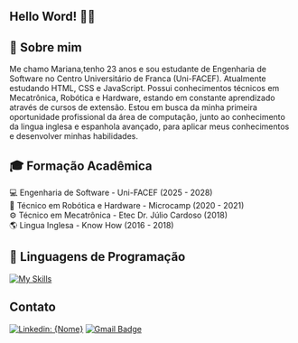 ## Hello Word! 👋🏻 

## 📌 Sobre mim

Me chamo Mariana,tenho 23 anos e sou estudante de Engenharia de Software no Centro Universitário de Franca (Uni-FACEF). Atualmente estudando HTML, CSS e JavaScript. Possui conhecimentos técnicos em Mecatrônica, Robótica e Hardware, estando em constante aprendizado através de cursos de extensão. Estou em busca da minha primeira oportunidade profissional da área de computação, junto ao conhecimento da lingua inglesa e espanhola avançado, para aplicar meus conhecimentos e desenvolver minhas habilidades. 

## 🎓 Formação Acadêmica 

💻 Engenharia de Software - Uni-FACEF (2025 - 2028) <br> 
🤖 Técnico em Robótica e Hardware - Microcamp (2020 - 2021) <br>
⚙️ Técnico em Mecatrônica - Etec Dr. Júlio Cardoso (2018) <br>
🌎 Lingua Inglesa - Know How (2016 - 2018)

## 🚀 Linguagens de Programação 

[![My Skills](https://skillicons.dev/icons?i=js,html,css,sass)](https://skillicons.dev)

## Contato

[![Linkedin: {Nome}](https://img.shields.io/badge/-marixccs-blue?style=flat-square&logo=Linkedin&logoColor=white&link=https://www.linkedin.com/in/marixccs/)](https://www.linkedin.com/in/marixccs/)
[![Gmail Badge](https://img.shields.io/badge/-marianaccsoares@outlook.com-006bed?style=flat-square&logo=Gmail&logoColor=white&link=mailto:marianaccsoares@outlook.com)](mailto:marianaccsoares@outlook.com)

<!--
**marixccs/marixccs** is a ✨ _special_ ✨ repository because its `README.md` (this file) appears on your GitHub profile.

Here are some ideas to get you started:

- 🔭 I’m currently working on ...
- 🌱 I’m currently learning ...
- 👯 I’m looking to collaborate on ...
- 🤔 I’m looking for help with ...
- 💬 Ask me about ...
- 📫 How to reach me: ...
- 😄 Pronouns: ...
- ⚡ Fun fact: ...
-->
